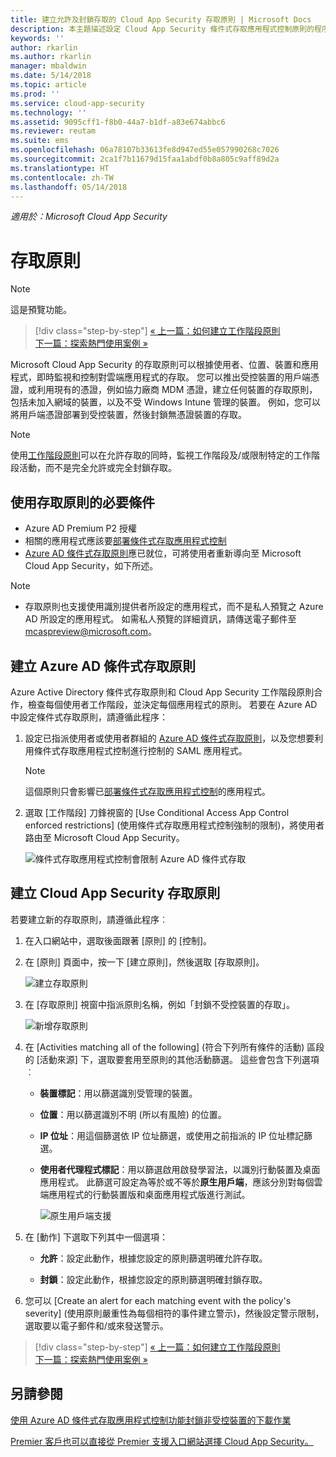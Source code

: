 ```yaml
---
title: 建立允許及封鎖存取的 Cloud App Security 存取原則 | Microsoft Docs
description: 本主題描述設定 Cloud App Security 條件式存取應用程式控制原則的程序，以使用反向 Proxy 功能允許和封鎖透過 Azure AD 連線的應用程式存取。
keywords: ''
author: rkarlin
ms.author: rkarlin
manager: mbaldwin
ms.date: 5/14/2018
ms.topic: article
ms.prod: ''
ms.service: cloud-app-security
ms.technology: ''
ms.assetid: 9095cff1-f8b0-44a7-b1df-a83e674abbc6
ms.reviewer: reutam
ms.suite: ems
ms.openlocfilehash: 06a78107b33613fe8d947ed55e057990268c7026
ms.sourcegitcommit: 2ca1f7b11679d15faa1abdf0b8a805c9aff89d2a
ms.translationtype: HT
ms.contentlocale: zh-TW
ms.lasthandoff: 05/14/2018
---
```

*適用於：Microsoft Cloud App Security*

# <a name="access-policies"></a>存取原則 

> [!NOTE]
> 這是預覽功能。


>[!div class="step-by-step"]
[« 上一篇：如何建立工作階段原則](session-policy-aad.md)<br>
[下一篇：探索熱門使用案例 »](use-case-proxy-block-session-aad.md)


Microsoft Cloud App Security 的存取原則可以根據使用者、位置、裝置和應用程式，即時監視和控制對雲端應用程式的存取。 您可以推出受控裝置的用戶端憑證，或利用現有的憑證，例如協力廠商 MDM 憑證，建立任何裝置的存取原則，包括未加入網域的裝置，以及不受 Windows Intune 管理的裝置。 例如，您可以將用戶端憑證部署到受控裝置，然後封鎖無憑證裝置的存取。 

> [!NOTE]
> 使用[工作階段原則](session-policy-aad.md)可以在允許存取的同時，監視工作階段及/或限制特定的工作階段活動，而不是完全允許或完全封鎖存取。 

## <a name="prerequisites-to-using-access-policies"></a>使用存取原則的必要條件

- Azure AD Premium P2 授權
- 相關的應用程式應該要[部署條件式存取應用程式控制](proxy-deployment-aad.md)
- [Azure AD 條件式存取原則](https://docs.microsoft.com/azure/active-directory/active-directory-conditional-access-azure-portal)應已就位，可將使用者重新導向至 Microsoft Cloud App Security，如下所述。

> [!NOTE]
> - 存取原則也支援使用識別提供者所設定的應用程式，而不是私人預覽之 Azure AD 所設定的應用程式。 如需私人預覽的詳細資訊，請傳送電子郵件至 mcaspreview@microsoft.com。

## <a name="create-an-azure-ad-conditional-access-policy"></a>建立 Azure AD 條件式存取原則

Azure Active Directory 條件式存取原則和 Cloud App Security 工作階段原則合作，檢查每個使用者工作階段，並決定每個應用程式的原則。 若要在 Azure AD 中設定條件式存取原則，請遵循此程序：

1. 設定已指派使用者或使用者群組的 [Azure AD 條件式存取原則](https://docs.microsoft.com/azure/active-directory/active-directory-conditional-access-azure-portal)，以及您想要利用條件式存取應用程式控制進行控制的 SAML 應用程式。 

   > [!NOTE]
   > 這個原則只會影響已[部署條件式存取應用程式控制](proxy-deployment-aad.md)的應用程式。

2. 選取 [工作階段] 刀鋒視窗的 [Use Conditional Access App Control enforced restrictions] \(使用條件式存取應用程式控制強制的限制\)，將使用者路由至 Microsoft Cloud App Security。

   ![條件式存取應用程式控制會限制 Azure AD 條件式存取](./media/proxy-deploy-restrictions-aad.png)

## <a name="create-a-cloud-app-security-access-policy"></a>建立 Cloud App Security 存取原則 

若要建立新的存取原則，請遵循此程序︰

1. 在入口網站中，選取後面跟著 [原則] 的 [控制]。
2. 在 [原則] 頁面中，按一下 [建立原則]，然後選取 [存取原則]。  

   ![建立存取原則](./media/access-policy-menu.png)

3. 在 [存取原則] 視窗中指派原則名稱，例如「封鎖不受控裝置的存取」。

   ![新增存取原則](./media/access-policy-screen.png)

4. 在 [Activities matching all of the following] \(符合下列所有條件的活動) 區段的 [活動來源] 下，選取要套用至原則的其他活動篩選。 這些會包含下列選項︰ 
     
   - **裝置標記**：用以篩選識別受管理的裝置。

   - **位置**：用以篩選識別不明 (所以有風險) 的位置。 

   - **IP 位址**：用這個篩選依 IP 位址篩選，或使用之前指派的 IP 位址標記篩選。 

   - **使用者代理程式標記**：用以篩選啟用啟發學習法，以識別行動裝置及桌面應用程式。 此篩選可設定為等於或不等於**原生用戶端**，應該分別對每個雲端應用程式的行動裝置版和桌面應用程式版進行測試。
  
       ![原生用戶端支援](./media/user-agent-tag.png)

5. 在 [動作] 下選取下列其中一個選項： 

    - **允許**：設定此動作，根據您設定的原則篩選明確允許存取。

    - **封鎖**：設定此動作，根據您設定的原則篩選明確封鎖存取。 

6. 您可以 [Create an alert for each matching event with the policy's severity] \(使用原則嚴重性為每個相符的事件建立警示)，然後設定警示限制，選取要以電子郵件和/或來發送警示。



>[!div class="step-by-step"]
[« 上一篇：如何建立工作階段原則](session-policy-aad.md)<br>
[下一篇：探索熱門使用案例 »](use-case-proxy-block-session-aad.md)

 
## <a name="see-also"></a>另請參閱  
[使用 Azure AD 條件式存取應用程式控制功能封鎖非受控裝置的下載作業](use-case-proxy-block-session-aad.md)   

[Premier 客戶也可以直接從 Premier 支援入口網站選擇 Cloud App Security。](https://premier.microsoft.com/)  
  
  